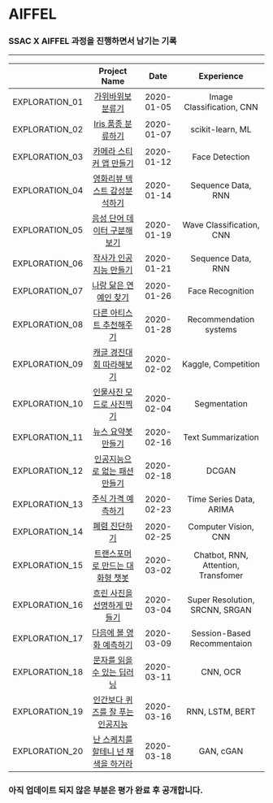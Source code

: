 # AIFFEL

### SSAC X AIFFEL 과정을 진행하면서 남기는 기록

---

|              |               Project Name                    |  Date    |      Experience        |
|:------------:|:---------------------------------------------:|:--------:|:----------------------:|
|EXPLORATION_01|[가위바위보 분류기](./exploration_01)            |2020-01-05|Image Classification, CNN|
|EXPLORATION_02|[Iris 품종 분류하기](./exploration_02)           |2020-01-07|scikit-learn, ML        |
|EXPLORATION_03|[카메라 스티커 앱 만들기](./exploration_03)       |2020-01-12|Face Detection          |
|EXPLORATION_04|[영화리뷰 텍스트 감성분석하기](./exploration_04)  |2020-01-14|Sequence Data, RNN      |
|EXPLORATION_05|[음성 단어 데이터 구분해보기](./exploration_05)   |2020-01-19|Wave Classification, CNN|
|EXPLORATION_06|[작사가 인공지능 만들기](./exploration_06)        |2020-01-21|Sequence Data, RNN     |
|EXPLORATION_07|[나랑 닮은 연예인 찾기](./exploration_07)         |2020-01-26|Face Recognition       |
|EXPLORATION_08|[다른 아티스트 추천해주기](./exploration_08)      |2020-01-28|Recommendation systems |
|EXPLORATION_09|[캐글 경진대회 따라해보기](./exploration_09)      |2020-02-02|Kaggle, Competition    |
|EXPLORATION_10|[인물사진 모드로 사진찍기](./exploration_10)      |2020-02-04|Segmentation           |
|EXPLORATION_11|[뉴스 요약봇 만들기](./exploration_11)           |2020-02-16|Text Summarization     |
|EXPLORATION_12|[인공지능으로 없는 패션 만들기](./exploration_12) |2020-02-18|DCGAN                  |
|EXPLORATION_13|[주식 가격 예측하기](./exploration_13)           |2020-02-23|Time Series Data, ARIMA|
|EXPLORATION_14|[폐렴 진단하기](./exploration_14)                |2020-02-25|Computer Vision, CNN   |
|EXPLORATION_15|[트랜스포머로 만드는 대화형 챗봇](./exploration_15)|2020-03-02|Chatbot, RNN, Attention, Transfomer|
|EXPLORATION_16|[흐린 사진을 선명하게 만들기](./exploration_16)   |2020-03-04|Super Resolution, SRCNN, SRGAN|
|EXPLORATION_17|[다음에 볼 영화 예측하기](./exploration_17)       |2020-03-09|Session-Based Recommentaion|
|EXPLORATION_18|[문자를 읽을 수 있는 딥러닝](./exploration_18)    |2020-03-11|CNN, OCR                |
|EXPLORATION_19|[인간보다 퀴즈를 잘 푸는 인공지능](./exploration_19) |2020-03-16|RNN, LSTM, BERT      |
|EXPLORATION_20|[난 스케치를 할테니 넌 채색을 하거라](./exploration_20)|2020-03-18|GAN, cGAN           |

### 아직 업데이트 되지 않은 부분은 평가 완료 후 공개합니다.
